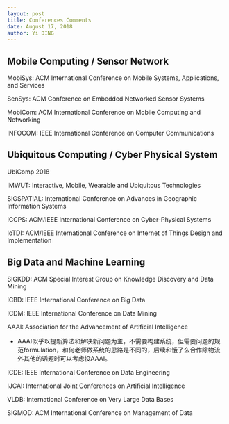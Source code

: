 ```yaml
---
layout: post
title: Conferences Comments
date: August 17, 2018
author: Yi DING
---
```




## Mobile Computing / Sensor Network

MobiSys: ACM International Conference on Mobile Systems, Applications, and Services

SenSys: ACM Conference on Embedded Networked Sensor Systems

MobiCom: ACM International Conference on Mobile Computing and Networking

INFOCOM: IEEE International Conference on Computer Communications



## Ubiquitous Computing / Cyber Physical System

UbiComp 2018

IMWUT: Interactive, Mobile, Wearable and Ubiquitous Technologies

SIGSPATIAL: International Conference on Advances in Geographic Information Systems

ICCPS: ACM/IEEE International Conference on Cyber-Physical Systems

IoTDI: ACM/IEEE International Conference on Internet of Things Design and Implementation



## Big Data and Machine Learning 

SIGKDD: ACM Special Interest Group on Knowledge Discovery and Data Mining

ICBD: IEEE International Conference on Big Data

ICDM: IEEE International Conference on Data Mining

AAAI: Association for the Advancement of Artificial Intelligence

* AAAI似乎以提新算法和解决新问题为主，不需要构建系统，但需要问题的规范formulation，和何老师做系统的思路是不同的，后续和饿了么合作除物流外其他的话题时可以考虑投AAAI。

ICDE:  IEEE International Conference on Data Engineering

IJCAI: International Joint Conferences on Artificial Intelligence

VLDB: International Conference on Very Large Data Bases

SIGMOD: ACM International Conference on Management of Data



